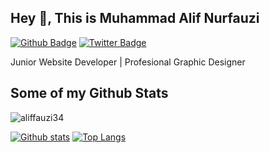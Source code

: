 ## Hey 👋, This is Muhammad Alif Nurfauzi
[![Github Badge](https://img.shields.io/badge/-aliffauzi34-grey?style=flat&logo=github&logoColor=white&link=https://github.com/aliffauzi34/)](https://www.github.com/aliffauzi34/) [![Twitter Badge](https://img.shields.io/badge/-aliffauzi34-00acee?style=flat&logo=twitter&logoColor=white&link=https://twitter.com/aliffauzi34/)](https://www.twitter.com/aliffauzi34/) <p align='left'>Junior Website Developer | Profesional Graphic Designer </p>
## Some of my Github Stats
<p align=left> <img src=https://komarev.com/ghpvc/?username=aliffauzi34 alt=aliffauzi34 /> </p>

[![Github stats](https://github-readme-stats.vercel.app/api?username=aliffauzi34&show_icons=true&include_all_commits=true)](https://github.com/aliffauzi34/github-readme-stats)
[![Top Langs](https://github-readme-stats.vercel.app/api/top-langs/?username=aliffauzi34&layout=compact)](https://github.com/aliffauzi34/github-readme-stats)

